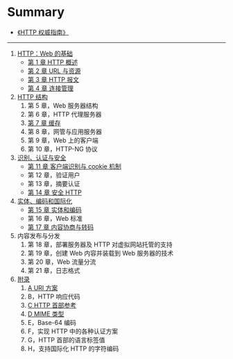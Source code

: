 # Summary

* [《HTTP 权威指南》](README.md)

---

1. [HTTP：Web 的基础](./part1.md)
   - [第 1 章 HTTP 概述](./chapter1.md)
   - [第 2 章 URL 与资源](./chapter2.md)
   - [第 3 章 HTTP 报文](./chapter3.md)
   - [第 4 章 连接管理](./chapter4.md)
2. [HTTP 结构](./part2.md)
   1. 第 5 章，Web 服务器结构
   2. 第 6 章，HTTP 代理服务器
   3. [第 7 章 缓存](./chapter7.md)
   4. 第 8 章，网管与应用服务器
   5. 第 9 章，Web 上的客户端
   6. 第 10 章，HTTP-NG 协议
3. [识别、认证与安全](./part3.md)
   - [第 11 章 客户端识别与 cookie 机制](chapter11.md)
   - 第 12 章，验证用户
   - 第 13 章，摘要认证
   - [第 14 章 安全 HTTP](./chapter14.md)
4. [实体、编码和国际化](./part4.md)
   - [第 15 章 实体和编码](./chapter15.md)
   - 第 16 章，Web 标准
   - [第 17 章 内容协商与转码](./chapter17.md)
5. 内容发布与分发
   1. 第 18 章，部署服务器及 HTTP 对虚拟网站托管的支持
   2. 第 19 章，创建 Web 内容并装载到 Web 服务器的技术
   3. 第 20 章，Web 流量分流
   4. 第 21 章，日志格式
6. [附录](./appendix.md)
   1. [A URI 方案](./appendix-a.md)
   2. B，HTTP 响应代码
   3. [C HTTP 首部参考](./appendix-c.md)
   4. [D MIME 类型](./appendix-d.md)
   5. E，Base-64 编码
   6. F，实现 HTTP 中的各种认证方案
   7. G，HTTP 首部的语言标签值
   8. H，支持国际化 HTTP 的字符编码
